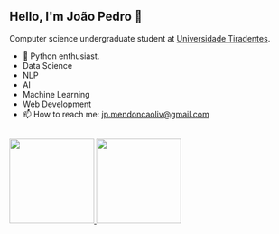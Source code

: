## Hello, I'm João Pedro 👋

Computer science undergraduate student at <a href="https://www.unit.br">Universidade Tiradentes</a>. 
- :snake: Python enthusiast.
- Data Science
- NLP
- AI
- Machine Learning
- Web Development
- 📫 How to reach me: jp.mendoncaoliv@gmail.com
##

<div float="left">
  <a href="https://github.com/joaopedromendonca">
  <img height="150em" src="https://github-readme-stats.vercel.app/api?username=joaopedromendonca&show_icons=true&theme=tokyonight&include_all_commits=true&count_private=true"/>
  <img height="150em" src="https://github-readme-stats.vercel.app/api/top-langs/?username=joaopedromendonca&layout=compact&langs_count=7&theme=tokyonight"/>
</div>

##
  
